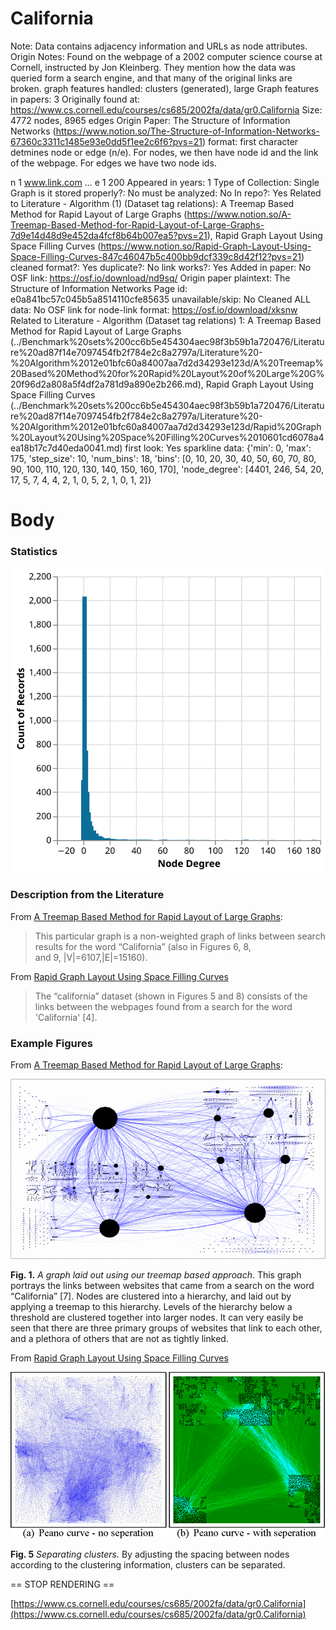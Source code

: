 # California

Note: Data contains adjacency information and URLs as node attributes. 
Origin Notes: Found on the webpage of a 2002 computer science course at Cornell, instructed by Jon Kleinberg. They mention how the data was queried form a search engine, and that many of the original links are broken. 
graph features handled: clusters (generated), large
Graph features in papers: 3
Originally found at: https://www.cs.cornell.edu/courses/cs685/2002fa/data/gr0.California
Size: 4772 nodes, 8965 edges
Origin Paper: The Structure of Information Networks (https://www.notion.so/The-Structure-of-Information-Networks-67360c3311c1485e93e0dd5f1ee2c6f6?pvs=21)
format: first character detmines node or edge (n/e). For nodes, we then have node id and the link of the webpage. For edges we have two node ids. 

n 1 www.link.com
…
e 1 200
Appeared in years: 1
Type of Collection: Single Graph
is it stored properly?: No
must be analyzed: No
In repo?: Yes
Related to Literature - Algorithm (1) (Dataset tag relations): A Treemap Based Method for Rapid Layout of Large Graphs (https://www.notion.so/A-Treemap-Based-Method-for-Rapid-Layout-of-Large-Graphs-7d9e14d48d9e452da4fcf8b64b007ea5?pvs=21), Rapid Graph Layout Using Space Filling Curves (https://www.notion.so/Rapid-Graph-Layout-Using-Space-Filling-Curves-847c46047b5c400bb9dcf339c8d42f12?pvs=21)
cleaned format?: Yes
duplicate?: No
link works?: Yes
Added in paper: No
OSF link: https://osf.io/download/nd9sq/
Origin paper plaintext: The Structure of Information Networks
Page id: e0a841bc57c045b5a8514110cfe85635
unavailable/skip: No
Cleaned ALL data: No
OSF link for node-link format: https://osf.io/download/xksnw
Related to Literature - Algorithm (Dataset tag relations) 1: A Treemap Based Method for Rapid Layout of Large Graphs (../Benchmark%20sets%200cc6b5e454304aec98f3b59b1a720476/Literature%20ad87f14e7097454fb2f784e2c8a2797a/Literature%20-%20Algorithm%2012e01bfc60a84007aa7d2d34293e123d/A%20Treemap%20Based%20Method%20for%20Rapid%20Layout%20of%20Large%20G%20f96d2a808a5f4df2a781d9a890e2b266.md), Rapid Graph Layout Using Space Filling Curves (../Benchmark%20sets%200cc6b5e454304aec98f3b59b1a720476/Literature%20ad87f14e7097454fb2f784e2c8a2797a/Literature%20-%20Algorithm%2012e01bfc60a84007aa7d2d34293e123d/Rapid%20Graph%20Layout%20Using%20Space%20Filling%20Curves%2010601cd6078a4ea18b17c7d40eda0041.md)
first look: Yes
sparkline data: {'min': 0, 'max': 175, 'step_size': 10, 'num_bins': 18, 'bins': [0, 10, 20, 30, 40, 50, 60, 70, 80, 90, 100, 110, 120, 130, 140, 150, 160, 170], 'node_degree': [4401, 246, 54, 20, 17, 5, 7, 4, 4, 2, 1, 0, 5, 2, 1, 0, 1, 2]}

# Body

### Statistics

![degree_distr.svg](California%20e0a841bc57c045b5a8514110cfe85635/degree_distr.svg)

### Description from the Literature

From [A Treemap Based Method for Rapid Layout of Large Graphs](https://ieeexplore.ieee.org/document/4475481):

> This particular graph is a non-weighted graph of links between search results for the word “California” (also in Figures 6, 8, and 9, |V|=6107,|E|=15160).
> 

From [Rapid Graph Layout Using Space Filling Curves](https://ieeexplore.ieee.org/document/4658143)

> The “california” dataset (shown in Figures 5 and 8) consists of the links between the webpages found from a search for the word 'California' [4].
> 

### Example Figures

From [A Treemap Based Method for Rapid Layout of Large Graphs](https://ieeexplore.ieee.org/document/4475481):

![Untitled](California%20e0a841bc57c045b5a8514110cfe85635/Untitled.png)

**Fig. 1.** *A graph laid out using our treemap based approach*. This graph portrays the links between websites that came from a search on the word “California” [7]. Nodes are clustered into a hierarchy, and laid out by applying a treemap to this hierarchy. Levels of the hierarchy below a threshold are clustered together into larger nodes. It can very easily be seen that there are three primary groups of websites that link to each other, and a plethora of others that are not as tightly linked.

From [Rapid Graph Layout Using Space Filling Curves](https://ieeexplore.ieee.org/document/4658143)

![Untitled](California%20e0a841bc57c045b5a8514110cfe85635/Untitled%201.png)

**Fig. 5** *Separating clusters.* By adjusting the spacing between nodes according to the clustering information, clusters can be separated.

== STOP RENDERING ==

[https://www.cs.cornell.edu/courses/cs685/2002fa/data/gr0.California](https://www.cs.cornell.edu/courses/cs685/2002fa/data/gr0.California)